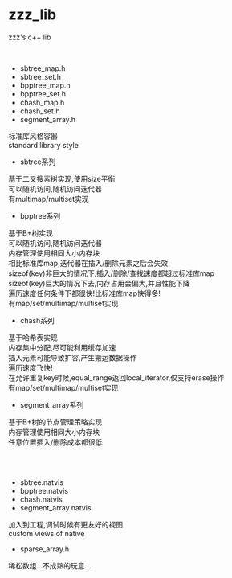 # zzz_lib
zzz's c++ lib  

<br/>

* sbtree_map.h
* sbtree_set.h
* bpptree_map.h
* bpptree_set.h
* chash_map.h
* chash_set.h
* segment_array.h

标准库风格容器<br/>
standard library style<br/>

* sbtree系列

基于二叉搜索树实现,使用size平衡<br/>
可以随机访问,随机访问迭代器<br/>
有multimap/multiset实现<br/>

* bpptree系列

基于B+树实现<br/>
可以随机访问,随机访问迭代器<br/>
内存管理使用相同大小内存块<br/>
相比标准库map,迭代器在插入/删除元素之后会失效<br/>
sizeof(key)非巨大的情况下,插入/删除/查找速度都超过标准库map<br/>
sizeof(key)巨大的情况下去,内存占用会偏大,并且性能下降<br/>
遍历速度任何条件下都很快!比标准库map快得多!<br/>
有map/set/multimap/multiset实现<br/>

* chash系列

基于哈希表实现<br/>
内存集中分配,尽可能利用缓存加速<br/>
插入元素可能导致扩容,产生搬运数据操作<br/>
遍历速度飞快!<br/>
在允许重复key时候,equal_range返回local_iterator,仅支持erase操作<br/>
有map/set/multimap/multiset实现<br/>

* segment_array系列

基于B+树的节点管理策略实现<br/>
内存管理使用相同大小内存块<br/>
任意位置插入/删除成本都很低<br/>

<br/>
<br/>

* sbtree.natvis
* bpptree.natvis
* chash.natvis
* segment_array.natvis

加入到工程,调试时候有更友好的视图<br/>
custom views of native<br/>

* sparse_array.h

稀松数组...不成熟的玩意...<br/>
